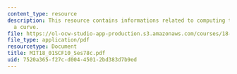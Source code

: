 ```yaml
---
content_type: resource
description: This resource contains informations related to computing the length of
  a curve.
file: https://ol-ocw-studio-app-production.s3.amazonaws.com/courses/18-01sc-single-variable-calculus-fall-2010/7520a365f27cd00445012bd383d7b9ed_MIT18_01SCF10_Ses78c.pdf
file_type: application/pdf
resourcetype: Document
title: MIT18_01SCF10_Ses78c.pdf
uid: 7520a365-f27c-d004-4501-2bd383d7b9ed
---
```

